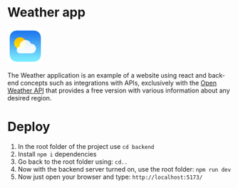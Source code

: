 # Weather app 
<img src="./src/assets/img/pngegg.png" height="80" weight="80">
<p>The Weather application is an example of a website using react and back-end concepts such as integrations with 
APIs, exclusively with the <a href="https://openweathermap.org/api" target="_blank">Open Weather API</a> that 
provides a free version with various information about any desired region.</p>

# Deploy
1. In the root folder of the project use `cd backend`
2. Install `npm i` dependencies
3. Go back to the root folder using: `cd..`
4. Now with the backend server turned on, use the root folder: `npm run dev`
5. Now just open your browser and type: `http://localhost:5173/`
